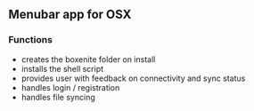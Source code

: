 ## Menubar app for OSX

### Functions
* creates the boxenite folder on install
* installs the shell script 
* provides user with feedback on connectivity and sync status
* handles login / registration
* handles file syncing
